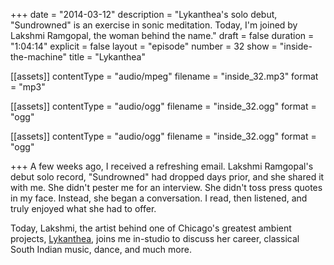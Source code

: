 +++
date = "2014-03-12"
description = "Lykanthea's solo debut, \"Sundrowned\" is an exercise in sonic meditation. Today, I'm joined by Lakshmi Ramgopal, the woman behind the name."
draft = false
duration = "1:04:14"
explicit = false
layout = "episode"
number = 32
show = "inside-the-machine"
title = "Lykanthea"

[[assets]]
  contentType = "audio/mpeg"
  filename = "inside_32.mp3"
  format = "mp3"

[[assets]]
  contentType = "audio/ogg"
  filename = "inside_32.ogg"
  format = "ogg"

[[assets]]
  contentType = "audio/ogg"
  filename = "inside_32.ogg"
  format = "ogg"

+++
A few weeks ago, I received a refreshing email. Lakshmi Ramgopal's debut solo record, "Sundrowned" had dropped days prior, and she shared it with me. She didn't pester me for an interview. She didn't toss press quotes in my face. Instead, she began a conversation. I read, then listened, and truly enjoyed what she had to offer.

Today, Lakshmi, the artist behind one of Chicago's greatest ambient projects, [Lykanthea](http://www.lykanthea.com), joins me in-studio to discuss her career, classical South Indian music, dance, and much more.